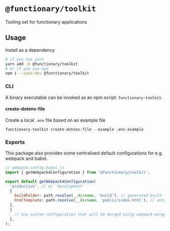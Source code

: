 # `@functionary/toolkit`

Tooling set for functionary applications

## Usage

Install as a dependency

```bash
# if you use yarn
yarn add -D @functionary/toolkit
# or if you use npm
npm i --save-dev @functionary/toolkit
```

### CLI

A binary executable can be invoked as an npm script: `functionary-toolkit`.

#### create-dotenv-file

Create a local `.env` file based on an example file

`functionary-toolkit create-dotenv-file --example .env.example`

### Exports

This package also provides some centralised default configurations for e.g. webpack and babel.

```js
// webpack.config.babel.js
import { getWebpack4Configuration } from '@functionary/toolkit';

export default getWebpack4Configuration(
  'production', // or 'development'
  {
    buildFolder: path.resolve(__dirname, 'build'), // generated build folder
    htmlTemplate: path.resolve(__dirname, 'public/index.html'), // entry point for HtmlWebpackPlugin
  },
  {
    // any custom configuration that will be merged using webpack-merge
  },
);
```
